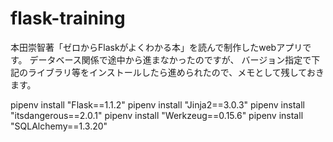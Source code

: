 # flask-training
本田崇智著「ゼロからFlaskがよくわかる本」を読んで制作したwebアプリです。
データベース関係で途中から進まなかったのですが、
バージョン指定で下記のライブラリ等をインストールしたら進められたので、メモとして残しておきます。

pipenv install "Flask==1.1.2"
pipenv install "Jinja2==3.0.3"
pipenv install "itsdangerous==2.0.1"
pipenv install "Werkzeug==0.15.6"
pipenv install "SQLAlchemy==1.3.20"
